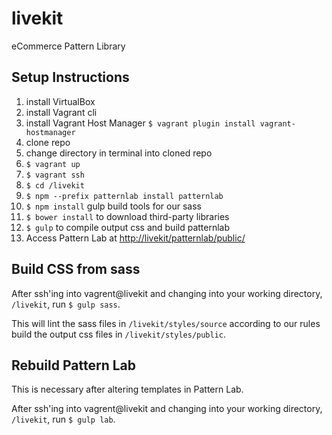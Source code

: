 # livekit

eCommerce Pattern Library

## Setup Instructions

1.  install VirtualBox
2.  install Vagrant cli
3.  install Vagrant Host Manager `$ vagrant plugin install vagrant-hostmanager`
4.  clone repo
5.  change directory in terminal into cloned repo
6.  `$ vagrant up`
7.  `$ vagrant ssh`
8.  `$ cd /livekit`
9.  `$ npm --prefix patternlab install patternlab`
10. `$ npm install` gulp build tools for our sass
11. `$ bower install` to download third-party libraries
12. `$ gulp` to compile output css and build patternlab
13. Access Pattern Lab at <http://livekit/patternlab/public/>

## Build CSS from sass

After ssh'ing into vagrent@livekit and changing into your
 working directory, `/livekit`, run `$ gulp sass`.

This will lint the sass files in `/livekit/styles/source`
 according to our rules build the output css files in `/livekit/styles/public`.

## Rebuild Pattern Lab

This is necessary after altering templates in Pattern Lab.

After ssh'ing into vagrent@livekit and changing into your
 working directory, `/livekit`, run `$ gulp lab`.
 

